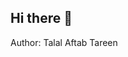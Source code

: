 ## Hi there 👋
Author: Talal Aftab Tareen
<!--
**talalaftab/talalaftab** is a ✨ _special_ ✨ repository because its `README.md` (this file) appears on your GitHub profile.

Here are some ideas to get you started:
Author: Talal Aftab Tareen
- 🔭 I’m currently working on ...
- 🌱 I’m currently learning ...
- 👯 I’m looking to collaborate on ...
- 🤔 I’m looking for help with ...
- 💬 Ask me about ...
- 📫 How to reach me: ...
- 😄 Pronouns: ...
- ⚡ Fun fact: ...
-->
